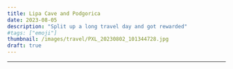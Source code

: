 ```yaml
---
title: Lipa Cave and Podgorica
date: 2023-08-05
description: "Split up a long travel day and got rewarded"
#tags: ["emoji"]
thumbnail: /images/travel/PXL_20230802_101344728.jpg
draft: true
---
```




---